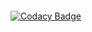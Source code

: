 <a href="https://discord.gg/T3Z8hYS"><img src="https://discordapp.com/api/guilds/749595288280498188/widget.png?style=banner2" alt="" /></a>

[![Codacy Badge](https://api.codacy.com/project/badge/Grade/031a0af98a47484a8c140110018ed02a)](https://app.codacy.com/gh/SHI3DO/prushka?utm_source=github.com&utm_medium=referral&utm_content=SHI3DO/prushka&utm_campaign=Badge_Grade_Settings)
